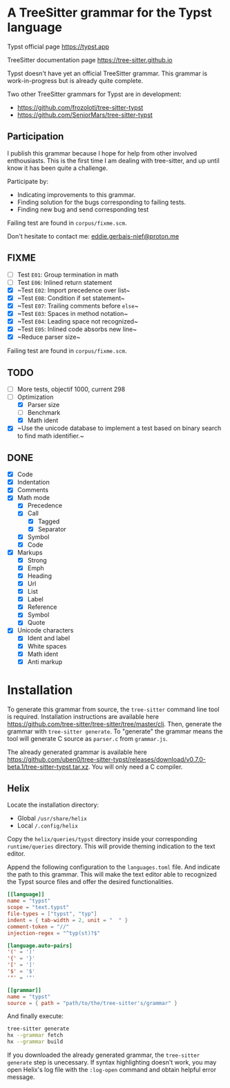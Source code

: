 # A TreeSitter grammar for the Typst language

Typst official page https://typst.app

TreeSitter documentation page https://tree-sitter.github.io

Typst doesn't have yet an official TreeSitter grammar. This grammar is work-in-progress but is already quite complete.

Two other TreeSitter grammars for Typst are in development:

- https://github.com/frozolotl/tree-sitter-typst
- https://github.com/SeniorMars/tree-sitter-typst

## Participation

I publish this grammar because I hope for help from other involved enthousiasts. This is the first time I am dealing with tree-sitter, and up until know it has been quite a challenge.

Participate by:
- Indicating improvements to this grammar.
- Finding solution for the bugs corresponding to failing tests.
- Finding new bug and send corresponding test

Failing test are found in `corpus/fixme.scm`.

Don't hesitate to contact me: eddie.gerbais-nief@proton.me

## FIXME

- [ ] Test `E01`: Group termination in math
- [ ] Test `E06`: Inlined return statement
- [X] ~Test `E02`: Import precedence over list~
- [X] ~Test `E08`: Condition if set statement~
- [X] ~Test `E07`: Trailing comments before `else`~
- [X] ~Test `E03`: Spaces in method notation~
- [X] ~Test `E04`: Leading space not recognized~
- [X] ~Test `E05`: Inlined code absorbs new line~
- [X] ~Reduce parser size~

Failing test are found in `corpus/fixme.scm`.

## TODO

- [ ] More tests, objectif 1000, current 298
- [ ] Optimization
  - [X] Parser size
  - [ ] Benchmark
  - [X] Math ident

- [X] ~Use the unicode database to implement a test based on binary search to find math identifier.~

## DONE

- [X] Code
- [X] Indentation
- [X] Comments
- [X] Math mode
  - [X] Precedence
  - [X] Call
    - [X] Tagged
    - [X] Separator
  - [X] Symbol
  - [X] Code
- [X] Markups
  - [X] Strong
  - [X] Emph
  - [X] Heading
  - [X] Url
  - [X] List
  - [X] Label
  - [X] Reference
  - [X] Symbol
  - [X] Quote
- [X] Unicode characters
  - [X] Ident and label
  - [X] White spaces
  - [X] Math ident
  - [X] Anti markup

# Installation

To generate this grammar from source, the `tree-sitter` command line tool is required. Installation instructions are available here https://github.com/tree-sitter/tree-sitter/tree/master/cli. Then, generate the grammar with `tree-sitter generate`. To "generate" the grammar means the tool will generate C source as `parser.c` from `grammar.js`.

The already generated grammar is available here https://github.com/uben0/tree-sitter-typst/releases/download/v0.7.0-beta.1/tree-sitter-typst.tar.xz. You will only need a C compiler.

## Helix

Locate the installation directory:

- Global `/usr/share/helix`
- Local `/.config/helix`

Copy the `helix/queries/typst` directory inside your corresponding `runtime/queries` directory. This will provide theming indication to the text editor.

Append the following configuration to the `languages.toml` file. And indicate the path to this grammar. This will make the text editor able to recognized the Typst source files and offer the desired functionalities.

```toml
[[language]]
name = "typst"
scope = "text.typst"
file-types = ["typst", "typ"]
indent = { tab-width = 2, unit = "  " }
comment-token = "//"
injection-regex = "^typ(st)?$"

[language.auto-pairs]
'(' = ')'
'{' = '}'
'[' = ']'
'$' = '$'
'"' = '"'

[[grammar]]
name = "typst"
source = { path = "path/to/the/tree-sitter's/grammar" }
```

And finally execute:
```sh
tree-sitter generate
hx --grammar fetch
hx --grammar build
```

If you downloaded the already generated grammar, the `tree-sitter generate` step is unecessary. If syntax highlighting doesn't work, you may open Helix's log file with the `:log-open` command and obtain helpful error message.